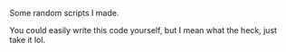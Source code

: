 Some random scripts I made.

You could easily write this code yourself, but I mean what the heck, just take it lol.
